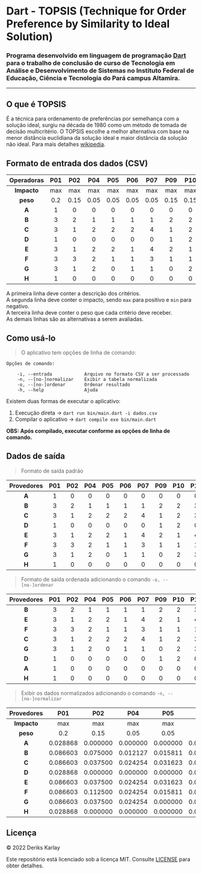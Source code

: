 # Dart - TOPSIS (Technique for Order Preference by Similarity to Ideal Solution)

### Programa desenvolvido em linguagem de programação [Dart](https://dart.dev/) para o trabalho de conclusão de curso de Tecnologia em Análise e Desenvolvimento de Sistemas no Instituto Federal de Educação, Ciência e Tecnologia do Pará campus Altamira.<hr>

## O que é TOPSIS
É a técnica para ordenamento de preferências por semelhança com a solução ideal, surgiu na década de 1980 como um método de tomada de decisão multicritério.
O TOPSIS escolhe a melhor alternativa com base na menor distância euclidiana da solução ideal e maior distância da solução não ideal. Para mais detalhes [wikipedia](https://en.wikipedia.org/wiki/TOPSIS).

## Formato de entrada dos dados (CSV)
| Operadoras | P01 | P02  | P04  | P05  | P06  | P07  | P09  | P10  | P11  |
| :--------: | :-: | :--: | :--: | :--: | :--: | :--: | :--: | :--: | :--: |
| **Impacto**| max | max  | max  | max  | max  | max  | max  | max  | max  |
| **peso**   | 0.2 | 0.15 | 0.05 | 0.05 | 0.05 | 0.05 | 0.15 | 0.15 | 0.15 |
| **A**      |  1  |   0  |   0  |   0  |   0  |   0  |   0  |   0  |   0  |
| **B**      |  3  |   2  |   1  |   1  |   1  |   1  |   2  |   2  |   3  |
| **C**      |  3  |   1  |   2  |   2  |   2  |   4  |   1  |   2  |   3  |
| **D**      |  1  |   0  |   0  |   0  |   0  |   0  |   1  |   2  |   0  |
| **E**      |  3  |   1  |   2  |   2  |   1  |   4  |   2  |   1  |   4  |
| **F**      |  3  |   3  |   2  |   1  |   1  |   3  |   1  |   1  |   1  |
| **G**      |  3  |   1  |   2  |   0  |   1  |   1  |   0  |   2  |   3  |
| **H**      |  1  |   0  |   0  |   0  |   0  |   0  |   0  |   0  |   0  |

A primeira linha deve conter a descrição dos critérios.<br>
A segunda linha deve conter o impacto, sendo `max` para positivo e `min` para negativo.<br>
A terceira linha deve conter o peso que cada critério deve receber.<br>
As demais linhas são as alternativas a serem avaliadas.

## Como usá-lo
> O aplicativo tem opções de linha de comando:
```Shell
Opções de comando:

    -i, --entrada            Arquivo no formato CSV a ser processado
    -n, --[no-]normalizar    Exibir a tabela normalizada
    -o, --[no-]ordenar       Ordenar resultado
    -h, --help               Ajuda
```
Existem duas formas de executar o aplicativo:
1. Execução direta -> `dart run bin/main.dart -i dados.csv`
2. Compilar o aplicativo -> `dart compile exe bin/main.dart`

**OBS: Após compilado, executar conforme as opções de linha de comando.**

## Dados de saída

> Formato de saída padrão

| Provedores | P01 | P02 | P04 | P05 | P06 | P07 | P09 | P10 | P11 | [+]Distance | [-]Distance |    Score | Ranking |
|:----------:|:---:|:---:|:---:|:---:|:---:|:---:|:---:|:---:|:---:|:-----------:|------------:|---------:|:-------:|
| **A**      |   1 |   0 |   0 |   0 |   0 |   0 |   0 |   0 |   0 |    0.202785 |         0.0 |      0.0 |   **7** |
| **B**      |   3 |   2 |   1 |   1 |   1 |   1 |   2 |   2 |   3 |    0.056129 |    0.165862 | 0.747157 |   **1** |
| **C**      |   3 |   1 |   2 |   2 |   2 |   4 |   1 |   2 |   3 |    0.090453 |    0.141971 | 0.610827 |   **4** |
| **D**      |   1 |   0 |   0 |   0 |   0 |   0 |   1 |   2 |   0 |    0.173163 |    0.083937 | 0.326477 |   **6** |
| **E**      |   3 |   1 |   2 |   2 |   1 |   4 |   2 |   1 |   4 |    0.084779 |    0.158695 | 0.651794 |   **2** |
| **F**      |   3 |   3 |   2 |   1 |   1 |   3 |   1 |   1 |   1 |    0.092295 |    0.146528 | 0.613542 |   **3** |
| **G**      |   3 |   1 |   2 |   0 |   1 |   1 |   0 |   2 |   3 |    0.127098 |    0.123696 | 0.493218 |   **5** |
| **H**      |   1 |   0 |   0 |   0 |   0 |   0 |   0 |   0 |   0 |    0.202785 |         0.0 |      0.0 |   **8** |

> Formato de saída ordenada adicionando o comando `-o, --[no-]ordenar`

| Provedores | P01 | P02 | P04 | P05 | P06 | P07 | P09 | P10 | P11 | [+]Distance | [-]Distance |    Score | Ranking |
|:----------:|:---:|:---:|:---:|:---:|:---:|:---:|:---:|:---:|:---:|:-----------:|------------:|---------:|:-------:|
| **B**      |   3 |   2 |   1 |   1 |   1 |   1 |   2 |   2 |   3 |    0.056129 |    0.165862 | 0.747157 |   **1** |
| **E**      |   3 |   1 |   2 |   2 |   1 |   4 |   2 |   1 |   4 |    0.084779 |    0.158695 | 0.651794 |   **2** |
| **F**      |   3 |   3 |   2 |   1 |   1 |   3 |   1 |   1 |   1 |    0.092295 |    0.146528 | 0.613542 |   **3** |
| **C**      |   3 |   1 |   2 |   2 |   2 |   4 |   1 |   2 |   3 |    0.090453 |    0.141971 | 0.610827 |   **4** |
| **G**      |   3 |   1 |   2 |   0 |   1 |   1 |   0 |   2 |   3 |    0.127098 |    0.123696 | 0.493218 |   **5** |
| **D**      |   1 |   0 |   0 |   0 |   0 |   0 |   1 |   2 |   0 |    0.173163 |    0.083937 | 0.326477 |   **6** |
| **A**      |   1 |   0 |   0 |   0 |   0 |   0 |   0 |   0 |   0 |    0.202785 |         0.0 |      0.0 |   **7** |
| **H**      |   1 |   0 |   0 |   0 |   0 |   0 |   0 |   0 |   0 |    0.202785 |         0.0 |      0.0 |   **8** |

> Exibir os dados normalizados adicionando o comando `-n, --[no-]normalizar`

| Provedores | P01      | P02      | P04      | P05      | P06      | P07      | P09      | P10      | P11      |
|:----------:|:--------:|:--------:|:--------:|:--------:|:--------:|:--------:|:--------:|:--------:|:--------:|
| **Impacto**| max      | max      | max      | max      | max      | max      | max      | max      | max      |
| **peso**   | 0.2      | 0.15     | 0.05     | 0.05     | 0.05     | 0.05     | 0.15     | 0.15     | 0.15     |
| **A**      | 0.028868 | 0.000000 | 0.000000 | 0.000000 | 0.000000 | 0.000000 | 0.000000 | 0.000000 | 0.000000 |
| **B**      | 0.086603 | 0.075000 | 0.012127 | 0.015811 | 0.017678 | 0.007625 | 0.090453 | 0.070711 | 0.067840 |
| **C**      | 0.086603 | 0.037500 | 0.024254 | 0.031623 | 0.035355 | 0.030500 | 0.045227 | 0.070711 | 0.067840 |
| **D**      | 0.028868 | 0.000000 | 0.000000 | 0.000000 | 0.000000 | 0.000000 | 0.045227 | 0.070711 | 0.000000 |
| **E**      | 0.086603 | 0.037500 | 0.024254 | 0.031623 | 0.017678 | 0.030500 | 0.090453 | 0.035355 | 0.090453 |
| **F**      | 0.086603 | 0.112500 | 0.024254 | 0.015811 | 0.017678 | 0.022875 | 0.045227 | 0.035355 | 0.022613 |
| **G**      | 0.086603 | 0.037500 | 0.024254 | 0.000000 | 0.017678 | 0.007625 | 0.000000 | 0.070711 | 0.067840 |
| **H**      | 0.028868 | 0.000000 | 0.000000 | 0.000000 | 0.000000 | 0.000000 | 0.000000 | 0.000000 | 0.000000 |

## Licença
© 2022 Deriks Karlay

Este repositório está licenciado sob a licença MIT. Consulte [LICENSE](LICENSE.md) para obter detalhes.